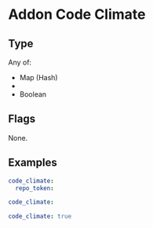 # Addon Code Climate



## Type

Any of:

* Map (Hash)
* 
* Boolean

## Flags

None.


## Examples

```yaml
code_climate:
  repo_token:
```

```yaml
code_climate:

```

```yaml
code_climate: true

```
